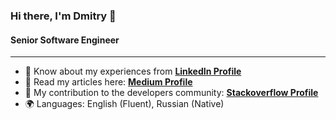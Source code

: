 ### Hi there, I'm Dmitry 👋
#### Senior Software Engineer

***
- 🌟 Know about my experiences from [**LinkedIn Profile**](https://www.linkedin.com/in/dmitry-denshchikov-3360b21bb/)
- 📄 Read my articles here: [**Medium Profile**](https://medium.com/@HereAndBeyond)
- 🔎 My contribution to the developers community: [**Stackoverflow Profile**](https://stackoverflow.com/users/10731216/hereandbeyond)
- 🌍 Languages: English (Fluent), Russian (Native)

<!--
**DmitryDenshchikov/DmitryDenshchikov** is a ✨ _special_ ✨ repository because its `README.md` (this file) appears on your GitHub profile.

Here are some ideas to get you started:

- 🔭 I’m currently working on ...
- 🌱 I’m currently learning ...
- 👯 I’m looking to collaborate on ...
- 🤔 I’m looking for help with ...
- 💬 Ask me about ...
- 😄 Pronouns: ...
- ⚡ Fun fact: ...
-->
